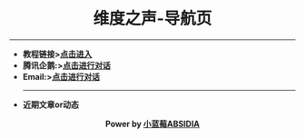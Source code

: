 <h1 align="center">维度之声-导航页</h1>
<hr />
<ul>
<li><strong>教程链接&gt;<a href="https://blog.absidia.top/?p=36">点击进入</a>
<li><strong>腾讯企鹅:&gt;<a href="https://wpa.qq.com/msgrd?v=3&uin=2742983278&site=qq&menu=yes">点击进行对话</a>
<li><strong>Email:&gt;<a href="mailto:zerotide@qq.com">点击进行对话</a>
<hr />
<li><strong>近期文章or动态
  
<script type='text/javascript' src='https://blog.absidia.top/index.php?key=77bbe767e098ae5c8eb485cfb222279a&cid=0&rows=6'></script>

</ul>	
<p align="center">
  Power by <a href="https://absidia.top/">小蓝莓ABSIDIA</a>
</p></div>
</div>
<script>
